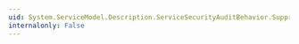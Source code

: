 ```yaml
---
uid: System.ServiceModel.Description.ServiceSecurityAuditBehavior.SuppressAuditFailure
internalonly: False
---
```

